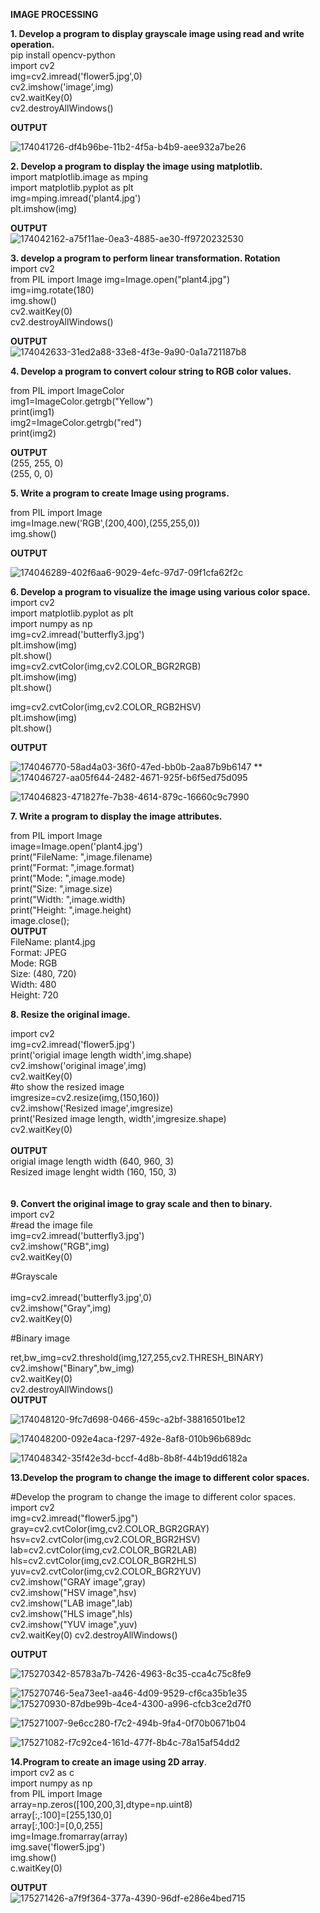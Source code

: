 **IMAGE PROCESSING**<BR>

**1. Develop a program to display grayscale image using read and write operation.**<BR>
pip install opencv-python<BR>
import cv2<BR>
img=cv2.imread('flower5.jpg',0)<BR>
cv2.imshow('image',img)<BR>
cv2.waitKey(0)<BR>
cv2.destroyAllWindows()<BR>

**OUTPUT**<BR>

![174041726-df4b96be-11b2-4f5a-b4b9-aee932a7be26](https://user-images.githubusercontent.com/98145297/175274035-294e0072-cbfe-401a-9071-261287760dfd.png)<BR>

**2. Develop a program to display the image using matplotlib.**<BR>
  import matplotlib.image as mping<BR>
import matplotlib.pyplot as plt<BR>
img=mping.imread('plant4.jpg')<BR>
plt.imshow(img)<BR>
  
  **OUTPUT**<BR>
  ![174042162-a75f11ae-0ea3-4885-ae30-ff9720232530](https://user-images.githubusercontent.com/98145297/175275091-97edf2c2-ee5d-4fdf-b351-93f8fa21e849.png)<BR>

  
**3. develop a program to perform linear transformation. Rotation**<BR>
  import cv2<BR>
from PIL import Image
img=Image.open("plant4.jpg")<BR>
img=img.rotate(180)<BR>
img.show()<BR>
cv2.waitKey(0)<BR>
cv2.destroyAllWindows()<BR>

  **OUTPUT**<BR>
  ![174042633-31ed2a88-33e8-4f3e-9a90-0a1a721187b8](https://user-images.githubusercontent.com/98145297/175275653-ab0b3810-d5e9-4edb-865c-d00aff10d598.png)<BR>
  
**4. Develop a program to convert colour string to RGB color values.**<BR>
  
  from PIL import ImageColor<BR>
img1=ImageColor.getrgb("Yellow")<BR>
print(img1)<BR>
img2=ImageColor.getrgb("red")<BR>
print(img2)<BR>
 
 **OUTPUT**<BR>
(255, 255, 0)<BR>
(255, 0, 0) <BR>
  
**5. Write a program to create Image using programs.**  <BR>
  
  from PIL import Image<BR>
img=Image.new('RGB',(200,400),(255,255,0))<BR>
img.show()<BR>
  
**OUTPUT**<BR>
  
  ![174046289-402f6aa6-9029-4efc-97d7-09f1cfa62f2c](https://user-images.githubusercontent.com/98145297/175276686-a802ba7b-ea22-4d22-8a68-7b1eaca0c2ae.png)<BR>


**6. Develop a program to visualize the image using various color space.**<BR>
  import cv2<BR>
import matplotlib.pyplot as plt<BR>
import numpy as np<BR>
img=cv2.imread('butterfly3.jpg')<BR>
plt.imshow(img)<BR>
plt.show()<BR>
img=cv2.cvtColor(img,cv2.COLOR_BGR2RGB)<BR>
plt.imshow(img)<BR>
plt.show()<BR>

img=cv2.cvtColor(img,cv2.COLOR_RGB2HSV)<BR>
plt.imshow(img)<BR>
plt.show()<BR>
 
  **OUTPUT**
  
  ![174046770-58ad4a03-36f0-47ed-bb0b-2aa87b9b6147](https://user-images.githubusercontent.com/98145297/175281940-dfad1a6a-4509-4cf5-b642-eb50a6ca9901.png)
**<BR>![174046727-aa05f644-2482-4671-925f-b6f5ed75d095](https://user-images.githubusercontent.com/98145297/175281920-c7b6672d-0b1d-4b9a-bd91-72bcf1a5289f.png)

  
  
![174046823-471827fe-7b38-4614-879c-16660c9c7990](https://user-images.githubusercontent.com/98145297/175280792-bfd9c63b-0acd-4100-885d-8c93373150ae.png)

**7. Write a program to display the image attributes.**<BR>
  
  from PIL import Image<BR>
image=Image.open('plant4.jpg')<BR>
print("FileName: ",image.filename)<BR>
print("Format: ",image.format)<BR>
print("Mode: ",image.mode)<BR>
print("Size: ",image.size)<BR>
print("Width: ",image.width)<BR>
print("Height: ",image.height)<BR>
image.close();<BR>
**OUTPUT**<BR>
FileName: plant4.jpg<BR>
Format: JPEG<BR>
Mode: RGB<BR>
Size: (480, 720)<BR>
Width: 480<BR>
Height: 720<BR>
  
**8. Resize the original image.**<BR>
  
 import cv2<BR>
img=cv2.imread('flower5.jpg')<BR>
print('origial image length width',img.shape)<BR>
cv2.imshow('original image',img)<BR>
cv2.waitKey(0)<BR>
#to show the resized image<BR>
imgresize=cv2.resize(img,(150,160))<BR>
cv2.imshow('Resized image',imgresize)<BR>
print('Resized image length, width',imgresize.shape)<BR>
cv2.waitKey(0)<BR>
<BR>**OUTPUT**<BR>
origial image length width (640, 960, 3)<BR>
Resized image lenght width (160, 150, 3)<BR>
<BR>  
**9. Convert the original image to gray scale and then to binary.**<BR>
import cv2<BR>
#read the image file<BR>
img=cv2.imread('butterfly3.jpg')<BR>
cv2.imshow("RGB",img)<BR>
cv2.waitKey(0)<BR>

#Grayscale<BR>
<BR>
img=cv2.imread('butterfly3.jpg',0)<BR>
cv2.imshow("Gray",img)<BR>
cv2.waitKey(0)<BR>

#Binary image<BR>

ret,bw_img=cv2.threshold(img,127,255,cv2.THRESH_BINARY)<BR>
cv2.imshow("Binary",bw_img)<BR>
cv2.waitKey(0)<BR>
cv2.destroyAllWindows()<BR>
**OUTPUT**
  
![174048120-9fc7d698-0466-459c-a2bf-38816501be12](https://user-images.githubusercontent.com/98145297/175283116-69ecad53-cd8f-41e4-a13b-c1be6d5638ad.png)

  
![174048200-092e4aca-f297-492e-8af8-010b96b689dc](https://user-images.githubusercontent.com/98145297/175283136-84d6df80-1b53-4cb5-8bf3-6023078ae241.png)

  
![174048342-35f42e3d-bccf-4d8b-8b8f-44b19dd6182a](https://user-images.githubusercontent.com/98145297/175282802-fa368b84-bab0-4323-9203-9356ff8e3369.png)

**13.Develop the program to change the image to different color spaces.**<BR>
  
#Develop the program to change the image to different color spaces.<BR>
import cv2<BR>
img=cv2.imread("flower5.jpg")<BR>
gray=cv2.cvtColor(img,cv2.COLOR_BGR2GRAY)<BR>
hsv=cv2.cvtColor(img,cv2.COLOR_BGR2HSV)<BR>
lab=cv2.cvtColor(img,cv2.COLOR_BGR2LAB)<BR>
hls=cv2.cvtColor(img,cv2.COLOR_BGR2HLS)<BR>
yuv=cv2.cvtColor(img,cv2.COLOR_BGR2YUV)<BR>
cv2.imshow("GRAY image",gray)<BR>
cv2.imshow("HSV image",hsv)<BR>
cv2.imshow("LAB image",lab)<BR>
cv2.imshow("HLS image",hls)<BR>
cv2.imshow("YUV image",yuv)<BR>
cv2.waitKey(0)
cv2.destroyAllWindows()<BR>
  
**OUTPUT**<BR>
  

  
![175270342-85783a7b-7426-4963-8c35-cca4c75c8fe9](https://user-images.githubusercontent.com/98145297/175286867-c28e0b73-de7a-449b-aba5-5854d4d1d91b.png)<BR>
  
  
  ![175270746-5ea73ee1-aa46-4d09-9529-cf6ca35b1e35](https://user-images.githubusercontent.com/98145297/175286891-a32b7990-e0f5-4b9d-aa2e-864634d0c690.png)
![175270930-87dbe99b-4ce4-4300-a996-cfcb3ce2d7f0](https://user-images.githubusercontent.com/98145297/175286907-68b36de2-500a-4542-9a7a-89d4471f57df.png)<BR>

  
  
![175271007-9e6cc280-f7c2-494b-9fa4-0f70b0671b04](https://user-images.githubusercontent.com/98145297/175286918-d52dd7d9-e4cc-42fc-b9e9-870d66e33b69.png)<BR>
  

  ![175271082-f7c92ce4-161d-477f-8b4c-78a15af54dd2](https://user-images.githubusercontent.com/98145297/175286924-1587f0c3-fa1f-4cf8-9749-895d95abba36.png)<BR>

**14.Program to create an image using 2D array**.<BR>
import cv2 as c<BR>
import numpy as np<BR>
from PIL import Image<BR>
array=np.zeros([100,200,3],dtype=np.uint8)<BR>
array[:,:100]=[255,130,0]<BR>
array[:,100:]=[0,0,255]<BR>
img=Image.fromarray(array)<BR>
img.save('flower5.jpg')<BR>
img.show()<BR>
c.waitKey(0)<BR>

  **OUTPUT**<BR>
  ![175271426-a7f9f364-377a-4390-96df-e286e4bed715](https://user-images.githubusercontent.com/98145297/175287003-95572f56-12a1-421b-bcdf-2621846740b1.png)

  
